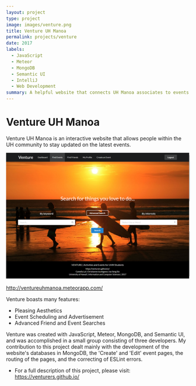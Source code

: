 ```yaml
---
layout: project
type: project
image: images/venture.png
title: Venture UH Manoa
permalink: projects/venture
date: 2017
labels:
  - JavaScript
  - Meteor
  - MongoDB
  - Semantic UI
  - IntelliJ
  - Web Development
summary: A helpful website that connects UH Manoa associates to events and friends.
---
```


# Venture UH Manoa

Venture UH Manoa is an interactive website that allows people within the UH community to stay updated on the latest events.

![](../images/venture-final-event-search.png)

<http://ventureuhmanoa.meteorapp.com/>

Venture boasts many features:
 - Pleasing Aesthetics
 - Event Scheduling and Advertisement
 - Advanced Friend and Event Searches

Venture was created with JavaScript, Meteor, MongoDB, and Semantic UI, and was accomplished in a small group consisting of three developers.
My contribution to this project dealt mainly with the development of the website's databases in MongoDB, the 'Create' and 'Edit' event pages, the routing of the pages, and the correcting of ESLint errors.

* For a full description of this project, please visit: <https://venturers.github.io/>
